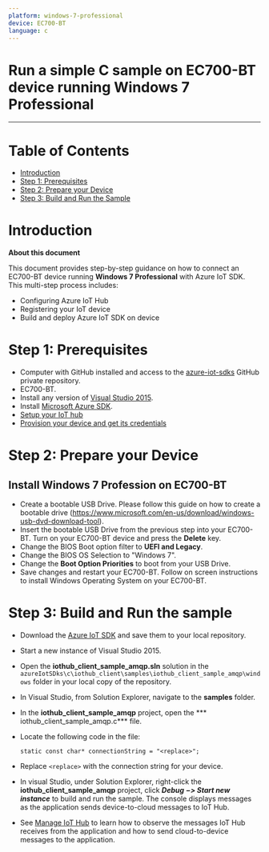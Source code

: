 ```yaml
---
platform: windows-7-professional
device: EC700-BT
language: c
---
```


Run a simple C sample on EC700-BT device running Windows 7 Professional
===
---

# Table of Contents

-   [Introduction](#Introduction)
-   [Step 1: Prerequisites](#Step-1:-Prerequisites)
-   [Step 2: Prepare your Device](#Step-2:-PrepareDevice)
-   [Step 3: Build and Run the Sample](#Step-3:-Build)

<a name="Introduction"></a>
# Introduction

**About this document**

This document provides step-by-step guidance on how to connect an EC700-BT device running **Windows 7 Professional** with Azure IoT SDK.
This multi-step process includes:
-   Configuring Azure IoT Hub
-   Registering your IoT device
-   Build and deploy Azure IoT SDK on device

<a name="Step-1:-Prerequisites"></a>
# Step 1: Prerequisites

-   Computer with GitHub installed and access to the
    [azure-iot-sdks](https://github.com/Azure/azure-iot-sdks) GitHub
    private repository.
-   EC700-BT.
-   Install any version of [Visual Studio 2015](https://www.visualstudio.com/en-us/downloads/download-visual-studio-vs.aspx).
-   Install [Microsoft Azure SDK](http://www.microsoft.com/en-us/download/details.aspx?id=48178).
-   [Setup your IoT hub][lnk-setup-iot-hub]
-   [Provision your device and get its credentials][lnk-manage-iot-hub]

<a name="Step-2:-PrepareDevice"></a>
# Step 2: Prepare your Device
##  Install Windows 7 Profession on EC700-BT
-   Create a bootable USB Drive. Please follow this guide on how to create a bootable drive (<https://www.microsoft.com/en-us/download/windows-usb-dvd-download-tool>).
-   Insert the bootable USB Drive from the previous step into your EC700-BT. Turn on your EC700-BT device and press the **Delete** key.
-   Change the BIOS Boot option filter to **UEFI and Legacy**.
-   Change the BIOS OS Selection to "Windows 7".
-   Change the **Boot Option Priorities** to boot from your USB Drive.
-   Save changes and restart your EC700-BT. Follow on screen instructions to install Windows Operating System on your EC700-BT.

<a name="Step-3:-Build"></a>
# Step 3: Build and Run the sample

-   Download the [Azure IoT SDK](https://github.com/Azure/azure-iot-sdks) and save them to your local repository.
-   Start a new instance of Visual Studio 2015.
-   Open the **iothub_client_sample_amqp.sln** solution in the `azureIotSDks\c\iothub_client\samples\iothub_client_sample_amqp\windows` folder in your local copy of the repository.
-   In Visual Studio, from Solution Explorer, navigate to the **samples** folder.
-   In the **iothub_client_sample_amqp** project, open the *** iothub_client_sample_amqp.c*** file.
-   Locate the following code in the file:

        static const char* connectionString = "<replace>";
        
-   Replace `<replace>` with the connection string for your device.
-   In visual Studio, under Solution Explorer, right-click the **iothub_client_sample_amqp** project, click ***Debug &minus;&gt; Start new instance*** to build and run the sample. The console displays messages as the application sends device-to-cloud messages to IoT Hub.
-   See [Manage IoT Hub][lnk-manage-iot-hub] to learn how to observe the messages IoT Hub receives from the application and how to send cloud-to-device messages to the application.

[lnk-setup-iot-hub]: ../setup_iothub.md
[lnk-manage-iot-hub]: ../manage_iot_hub.md
